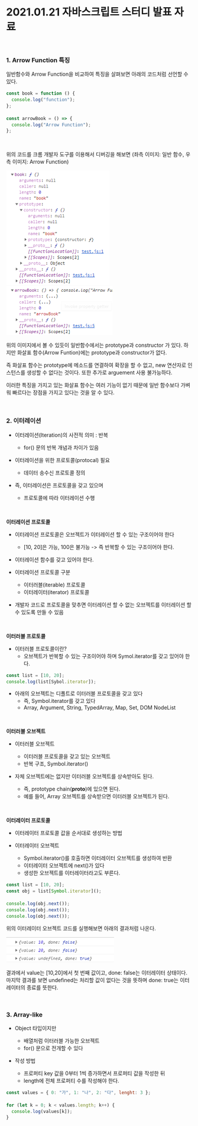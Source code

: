 # 2021.01.21 자바스크립트 스터디 발표 자료

<br>

### **1. Arrow Function 특징**

일반함수와 Arrow Function을 비교하여 특징을 살펴보면 아래의 코드처럼 선언할 수 있다.

```js
const book = function () {
  console.log("function");
};

const arrowBook = () => {
  console.log("Arrow Function");
};
```

<br>

위의 코드를 크롬 개발자 도구를 이용해서 디버깅을 해보면 (좌측 이미지: 일반 함수, 우측 이미지: Arrow Function)

![일반 함수](./image/01_28_1.png) ![Arrow Function](./image/01_28_2.png)

위의 이미지에서 볼 수 있듯이 일반함수에서는 prototype과 constructor 가 있다. 하지만 화살표 함수(Arrow Funtion)에는 prototype과 constructor가 없다.

즉 화살표 함수는 prototype에 메소드를 연결하여 확장을 할 수 없고, new 연산자로 인스턴스를 생성할 수 없다는 것이다. 또한 추가로 arguement 사용 불가능하다.

이러한 특징을 가지고 있는 화살표 함수는 여러 기능이 없기 때문에 일반 함수보다 가벼워 빠르다는 장점을 가지고 있다는 것을 알 수 있다.

<br>

### **2. 이터레이션**

- 이터레이션(Iteration)의 사전적 의미 : 반복

  - for() 문의 반복 개념과 차이가 있음

- 이터레이션을 위한 프로토콜(protocal) 필요

  - 데이터 송수신 프로토콜 정의

- 즉, 이터레이션은 프로토콜을 갖고 있으며
  - 프로토콜에 따라 이터레이션 수행

<br>

**이터레이션 프로토콜**

- 이터레이션 프로토콜은 오브젝트가 이터레이션 할 수 있는 구조이어야 한다

  - [10, 20]은 가능, 100은 불가능 -> 즉 반복할 수 있는 구조이어야 한다.

- 이터레이션 함수를 갖고 있어야 한다.

- 이터레이션 프로토콜 구분

  - 이터러블(iterable) 프로토콜
  - 이터레이터(iterator) 프로토콜

- 개발자 코드로 프로토콜을 맞추면 이터레이션 할 수 없는 오브젝트를 이터레이션 할 수 있도록 만들 수 있음

<br>

**이터러블 프로토콜**

- 이터러블 프로토콜이란?
  - 오브젝트가 반복할 수 있는 구조이어야 하며 Symol.iterator를 갖고 있어야 한다.

```js
const list = [10, 20];
console.log(list[Sybol.iterator]);
```

- 아래의 오브젝트는 디폴트로 이터러블 프로토콜을 갖고 있다
  - 즉, Symbol.iterator를 갖고 있다
  - Array, Argument, String, TypedArray, Map, Set, DOM NodeList

<br>

**이터러블 오브젝트**

- 이터러블 오브젝트

  - 이터러블 프로토콜을 갖고 있는 오브젝트
  - 반복 구조, Symbol.iterator()

- 자체 오브젝트에는 없지만 이터러블 오브젝트를 상속받아도 된다.
  - 즉, prototype chain(**proto**)에 있으면 된다.
  - 예를 들어, Array 오브젝트를 상속받으면 이터러블 오브젝트가 된다.

<br>

**이터레이터 프로토콜**

- 이터레이터 프로토콜
  값을 순서대로 생성하는 방법

- 이터레이터 오브젝트
  - Symbol.iterator()를 호출하면 이터레이터 오브젝트를 생성하여 반환
  - 이터레이터 오브젝트에 next()가 있다
  - 생성한 오브젝트를 이터레이터라고도 부른다.

```js
const list = [10, 20];
const obj = list[Symbol.iterator]();

console.log(obj.next());
console.log(obj.next());
console.log(obj.next());
```

위의 이터레이터 오브젝트 코드를 실행해보면 아래의 결과처럼 나온다.

![](./image/01_28_3.png)

결과에서 value는 [10,20]에서 첫 번째 값이고, done: false는 이터레이터 상태이다. 마지막 결과를 보면 undefined는 처리할 값이 없다는 것을 뜻하며 done: true는 이터레이터의 종료를 뜻한다.

<br>

### **3. Array-like**

- Object 타입이지만

  - 배열처럼 이터러블 가능한 오브젝트
  - for() 문으로 전개할 수 있다

- 작성 방법
  - 프로퍼티 key 값을 0부터 1씩 증가하면서 프로퍼티 값을 작성한 뒤
  - length에 전체 프로퍼티 수를 작성해야 한다.

```js
const values = { 0: "가", 1: "나", 2: "다", lenght: 3 };

for (let k = 0; k < values.length; k++) {
  console.log(values[k]);
}
```
